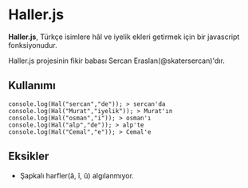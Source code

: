Haller.js
=========

**Haller.js**, Türkçe isimlere hâl ve iyelik ekleri getirmek için bir javascript fonksiyonudur.

Haller.js projesinin fikir babası Sercan Eraslan(@skatersercan)'dır.

## Kullanımı

```
console.log(Hal("sercan","de")); > sercan'da
console.log(Hal("Murat","iyelik")); > Murat'ın
console.log(Hal("osman","i")); > osman'ı
console.log(Hal("alp","de")); > alp'te
console.log(Hal("Cemal","e")); > Cemal'e
```

## Eksikler

* Şapkalı harfler(â, î, û) algılanmıyor.